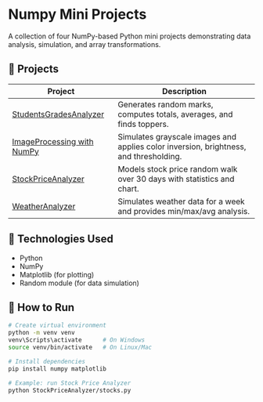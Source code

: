 # Numpy Mini Projects

A collection of four NumPy-based Python mini projects demonstrating data analysis, simulation, and array transformations.

## 📁 Projects

| Project | Description |
|----------|--------------|
| [StudentsGradesAnalyzer](StudentsGradesAnalyzer) | Generates random marks, computes totals, averages, and finds toppers. |
| [ImageProcessing with NumPy](ImageProcessing%20with%20NumPy) | Simulates grayscale images and applies color inversion, brightness, and thresholding. |
| [StockPriceAnalyzer](StockPriceAnalyzer) | Models stock price random walk over 30 days with statistics and chart. |
| [WeatherAnalyzer](WeatherAnalyzer) | Simulates weather data for a week and provides min/max/avg analysis. |

## 🧠 Technologies Used
- Python
- NumPy
- Matplotlib (for plotting)
- Random module (for data simulation)

## 🚀 How to Run
```bash
# Create virtual environment
python -m venv venv
venv\Scripts\activate      # On Windows
source venv/bin/activate   # On Linux/Mac

# Install dependencies
pip install numpy matplotlib

# Example: run Stock Price Analyzer
python StockPriceAnalyzer/stocks.py
